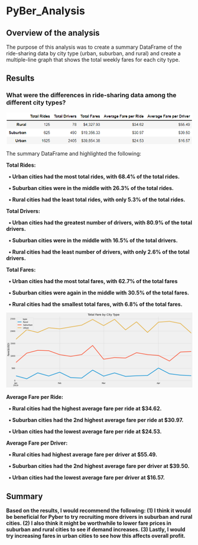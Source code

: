 # PyBer_Analysis
## Overview of the analysis
The purpose of this analysis was to create a summary DataFrame of the ride-sharing data by city type (urban, suburban, and rural) and create a multiple-line graph that shows the total weekly fares for each city type.
## Results
### What were the differences in ride-sharing data among the different city types?
![](Analysis/PyBer_df_summary.png)

The summary DataFrame  and highlighted the following:

<b>Total Rides:<b>

&nbsp;&nbsp;•	Urban cities had the most total rides, with 68.4% of the total rides.

&nbsp;&nbsp;•	Suburban cities were in the middle with 26.3% of the total rides.

&nbsp;&nbsp;•	Rural cities had the least total rides, with only 5.3% of the total rides.

<b>Total Drivers:<b>

&nbsp;&nbsp;•	Urban cities had the greatest number of  drivers, with 80.9% of the total drivers.

&nbsp;&nbsp;•	Suburban cities were in the middle with 16.5% of the total drivers.

&nbsp;&nbsp;•	Rural cities had the least number of drivers, with only 2.6% of the total drivers.

<b>Total Fares:<b>

&nbsp;&nbsp;•	Urban cities had the most total fares, with 62.7% of the total fares

&nbsp;&nbsp;•	Suburban cities were again in the middle with 30.5% of the total fares.

&nbsp;&nbsp;•	Rural cities had the smallest total fares, with 6.8% of the total fares.

![](Analysis/PyBer_fare_summary.png)

<b>Average Fare per Ride:<b>

&nbsp;&nbsp;•	Rural cities had the highest average fare per ride at $34.62.

&nbsp;&nbsp;•	Suburban cities had the 2nd highest average fare per ride at $30.97.

&nbsp;&nbsp;•	Urban cities had the lowest average fare per ride at $24.53.

<b>Average Fare per Driver:<b>

&nbsp;&nbsp;•	Rural cities had highest average fare per driver at $55.49.

&nbsp;&nbsp;•	Suburban cities had the 2nd highest average fare per driver at $39.50.

&nbsp;&nbsp;•	Urban cities had the lowest average fare per driver at $16.57.


## Summary
Based on the results, I would recommend  the following: (1) I think it would be beneficial for Pyber to try recruiting more drivers in suburban and rural cities. (2) I also think it might be worthwhile to lower fare prices in suburban and rural cities to see if demand increases. (3) Lastly, I would try increasing fares in urban cities to see how this affects overall profit. 



